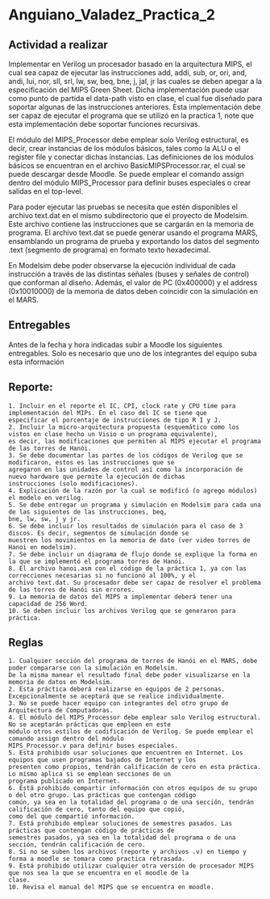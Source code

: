 # Anguiano_Valadez_Practica_2

## Actividad a realizar
Implementar en Verilog un procesador basado en la arquitectura MIPS, el cual sea capaz de ejecutar las instrucciones add, addi,
sub, or, ori, and, andi, lui, nor, sll, srl, lw, sw, beq, bne, j, jal, jr las cuales se deben apegar a la especificación del MIPS Green
Sheet. Dicha implementación puede usar como punto de partida el data-path visto en clase, el cual fue diseñado para soportar
algunas de las instrucciones anteriores. Esta implementación debe ser capaz de ejecutar el programa que se utilizó en la practica
1, note que esta implementación debe soportar funciones recursivas.

El módulo del MIPS_Processor debe emplear solo Verilog estructural, es decir, crear instancias de los módulos básicos, tales
como la ALU o el register file y conectar dichas instancias. Las definiciones de los módulos básicos se encuentran en el archivo
BasicMIPSProcessor.rar, el cual se puede descargar desde Moodle. Se puede emplear el comando assign dentro del módulo
MIPS_Processor para definir buses especiales o crear salidas en el top-level.

Para poder ejecutar las pruebas se necesita que estén disponibles el archivo text.dat en el mismo subdirectorio que el proyecto
de Modelsim. Este archivo contiene las instrucciones que se cargarán en la memoria de programa. El archivo text.dat se puede
generar usando el programa MARS, ensamblando un programa de prueba y exportando los datos del segmento .text (segmento
de programa) en formato texto hexadecimal.

En Modelsim debe poder observarse la ejecución individual de cada instrucción a través de las distintas señales (buses y señales
de control) que conforman al diseño. Además, el valor de PC (0x400000) y el address (0x10010000) de la memoria de datos
deben coincidir con la simulación en el MARS.

## Entregables
Antes de la fecha y hora indicadas subir a Moodle los siguientes entregables. Solo es necesario que uno de los integrantes del
equipo suba esta información

## Reporte:
```
1. Incluir en el reporte el IC, CPI, clock rate y CPU time para implementación del MIPs. En el caso del IC se tiene que
especificar el porcentaje de instrucciones de tipo R I y J.
2. Incluir la micro-arquitectura propuesta (esquemático como los vistos en clase hecho un Visio o un programa equivalente),
es decir, las modificaciones que permiten al MIPS ejecutar el programa de las torres de Hanói.
3. Se debe documentar las partes de los códigos de Verilog que se modificaron, estos es las instrucciones que se
agregaron en las unidades de control así como la incorporación de nuevo hardware que permite la ejecución de dichas
instrucciones (solo modificaciones).
4. Explicación de la razón por la cual se modificó (o agrego módulos) el modelo en verilog.
5. Se debe entregar un programa y simulación en Modelsim para cada una de las siguientes de las instrucciones, beq,
bne, lw, sw, j y jr.
6. Se debe incluir los resultados de simulación para el caso de 3 discos. Es decir, segmentos de simulación donde se
muestren los movimientos en la memoria de dato (ver video torres de Hanoi en modelsim).
7. Se debe incluir un diagrama de flujo donde se explique la forma en la que se implementó el programa torres de Hanói.
8. El archivo hanoi.asm con el código de la práctica 1, ya con las correcciones necesarias si no funcionó al 100%, y el
archivo text.dat. Su procesador debe ser capaz de resolver el problema de las torres de Hanói sin errores.
9. La memoria de datos del MIPS a implementar deberá tener una capacidad de 256 Word.
10. Se deben incluir los archivos Verilog que se generaron para práctica.
```

## Reglas
```
1. Cualquier sección del programa de torres de Hanói en el MARS, debe poder compararse con la simulación en Modelsim.
De la misma manear el resultado final debe poder visualizarse en la memoria de datos en Modelsim.
2. Esta práctica deberá realizarse en equipos de 2 personas. Excepcionalmente se aceptará que se realice individualmente.
3. No se puede hacer equipo con integrantes del otro grupo de Arquitectura de Computadoras.
4. El módulo del MIPS_Processor debe emplear solo Verilog estructural. No se aceptarán prácticas que empleen en este
módulo otros estilos de codificación de Verilog. Se puede emplear el comando assign dentro del módulo
MIPS_Processor.v para definir buses especiales.
5. Está prohibido usar soluciones que encuentren en Internet. Los equipos que usen programas bajados de Internet y los
presenten como propios, tendrán calificación de cero en esta práctica. Lo mismo aplica si se emplean secciones de un
programa publicado en Internet.
6. Está prohibido compartir información con otros equipos de su grupo o del otro grupo. Las prácticas que contengan código
común, ya sea en la totalidad del programa o de una sección, tendrán calificación de cero, tanto del equipo que copió,
como del que compartió información.
7. Está prohibido emplear soluciones de semestres pasados. Las prácticas que contengan código de prácticas de
semestres pasados, ya sea en la totalidad del programa o de una sección, tendrán calificación de cero.
8. Si no se suben los archivos (reporte y archivos .v) en tiempo y forma a moodle se tomara como practica retrasada.
9. Está prohibido utilizar cualquier otra versión de procesador MIPS que nos sea la que se encuentra en el moodle de la
clase.
10. Revisa el manual del MIPS que se encuentra en moodle.
```

